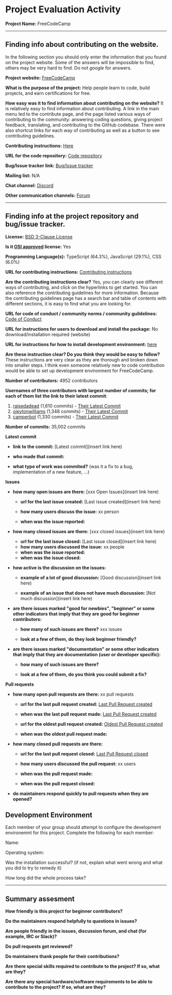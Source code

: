 # Project Evaluation Activity



__Project Name:__  FreeCodeCamp


---

## Finding info about contributing on the website.

In the following section you should only enter the information that you
found on the project website. Some of the answers will be impossible to find, others
may be very hard to find. Do not _google_ for answers.

__Project website:__ [FreeCodeCamp](https://www.freecodecamp.org/)


__What is the purpose of the project:__ Help people learn to code, build projects, and earn certifications for free.


__How easy was it to find information about contributing on the website?__ It is relatively easy to find information about contributing. A link in the main menu led to the contribute page, and the page listed various ways of contributing to the community: answering coding questions, giving project feedback, translating, and contributing to the GitHub codebase. There were also shortcut links for each way of contributing as well as a button to see contributing guidelines.


__Contributing instructions:__ [Here](https://contribute.freecodecamp.org/#/index)

__URL for the code repository:__ [Code repository](https://github.com/freeCodeCamp/freeCodeCamp)

__Bug/Issue tracker link:__ [Bug/Issue tracker](https://github.com/freeCodeCamp/freeCodeCamp/issues)

__Mailing list:__ N/A

__Chat channel:__ [Discord](https://discord.com/invite/Z7Fm39aNtZ)

__Other communication channels:__ [Forum](https://forum.freecodecamp.org/)


---

## Finding info at the project repository and bug/issue tracker.

__License:__ [BSD 3-Clause License](https://github.com/freeCodeCamp/freeCodeCamp?tab=BSD-3-Clause-1-ov-file#readme)

__Is it [OSI approved](https://opensource.org/licenses/alphabetical) license:__ Yes

__Programming Language(s):__ TypeScript (64.3%), JavaScript (29.1%), CSS (6.0%)

__URL for contributing instructions:__ [Contributing instructions](https://contribute.freecodecamp.org/#/)

__Are the contributing instructions clear?__ Yes, you can clearly see different ways of contributing, and click on the hyperlinks to get started. You can also reference the contributing guidelines for more information. Because the contributing guidelines page has a search bar and table of contents with different sections, it is easy to find what you are looking for.

__URL for code of conduct / community norms / community guildelines:__ [Code of Conduct](https://www.freecodecamp.org/news/code-of-conduct)

__URL for instructions for users to download and install the package:__  No download/installation required (website)

__URL for instructions for how to install development environment:__ [here](https://contribute.freecodecamp.org/#/how-to-setup-freecodecamp-locally)

__Are these instruction clear? Do you think they would be easy to follow?__ These instructions are very clear as they are thorough and broken down into smaller steps. I think even someone relatively new to code contribution would be able to set up development environment for FreeCodeCamp.


__Number of contributors:__ 4952 contributors


__Usernames of three contributors with largest number of commits; for
each of them list the link to their latest commit__:

1. [raisedadead](https://github.com/raisedadead) (1,610 commits) - [Their Latest Commit](https://github.com/freeCodeCamp/freeCodeCamp/commit/80940479666950ea79b125e329f01b06a54f6112)
1. [ojeytonwilliams](https://github.com/ojeytonwilliams) (1,348 commits) - [Their Latest Commit](https://github.com/freeCodeCamp/freeCodeCamp/commit/074af6effbc2e8397bc8e85ed5c4d8d9a55d908a)
1. [camperbot](https://github.com/camperbot) (1,330 commits) - [Their Latest Commit](https://github.com/freeCodeCamp/freeCodeCamp/commit/57313650ec385a61010771157717cc7e8b120ac5)


__Number of commits:__ 35,002 commits

__Latest commit__ 

- __link to the commit:__ [Latest commit](insert link here)

- __who made that commit:__ 

- __what type of work was commited?__ (was it a fix to a bug, implementation of a new feature, ...)


__Issues__

- __how many open issues are there:__ [xxx Open Issues](insert link here)

    - __url for the last issue created:__ [Last issue created](insert link here)

    - __how many users discuss the issue:__ xx person
    
    - __when was the issue reported:__ 
    

- __how many closed issues are there:__ [xxx closed issues](insert link here)
    - __url for the last issue closed:__ [Last issue closed](insert link here)
    - __how many users discussed the issue:__ xx people
    - __when was the issue reported:__ 
    - __when was the issue closed:__ 

- __how active is the discussion on the issues:__ 

    - __example of a lot of good discussion:__ [Good discussion](insert link here)
    
    - __example of an issue that does not have much discussion:__ [Not much discussion](insert link here)



- __are there issues marked "good for newbies", "beginner" or some other indicators that imply that they are good for beginner contributors:__ 

    - __how many of such issues are there?__ xxx issues
    
    - __look at a few of them, do they look beginner friendly?__ 



- __are there issues marked "documentation" or some other indicators that imply that they are documentation (user or developer specific):__ 

    - __how many of such issues are there?__ 
    
    - __look at a few of them, do you think you could submit a fix?__ 



__Pull requests__

- __how many open pull requests are there:__ xx pull requests

    - __url for the last pull request created:__ [Last Pull Request created]()
    
    - __when was the last pull request made:__ [Last Pull Request created]()

    - __url for the oldest pull request created:__ [Oldest Pull Request created]()
    
    - __when was the oldest pull request made:__ 

- __how many closed pull requests are there:__ 

    - __url for the last pull request closed:__ [Last Pull Request closed]()
    
    - __how many users discussed the pull request:__ xx users
    
    - __when was the pull request made:__  
    
    - __when was the pull request closed:__ 
    

- __do maintainers respond quickly to pull requests when they are opened?__ 


## Development Environment 

Each member of your group should attempt to configure the development environemnt 
for this project. Complete the following for each member:

Name: 

Operating system: 

Was the installation successful? (if not, explain what went wrong and 
what you did to try to remedy it)

How long did the whole process take? 


---


## Summary assesment
__How friendly is this project for beginner contributors?__




__Do the maintainers respond helpfully to questions in issues?__



__Are people friendly in the issues, discussion forum, and chat (for example, IRC or Slack)?__




__Do pull requests get reviewed?__



__Do maintainers thank people for their contributions?__



__Are there special skills required to contribute to the project? If so, what are they?__



__Are there any special hardware/software requirements to be able to contribute to the project? If so, what are they?__
